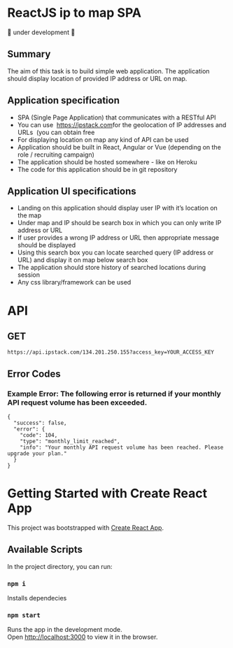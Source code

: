 # ReactJS ip to map SPA

🚧 under development 🚧

## Summary

The aim of this task is to build simple web application. The application should display location of provided IP
address or URL on map.

## Application specification

- SPA (Single Page Application) that communicates with a RESTful API
- You can use ​ https://ipstack.com​ for the geolocation of IP addresses and URLs ​ (you can obtain free
- For displaying location on map any kind of API can be used
- Application should be built in React, Angular or Vue (depending on the role / recruiting campaign)
- The application should be hosted somewhere - like on Heroku
- The code for this application should be in git repository

## Application UI specifications

- Landing on this application should display user IP with it’s location on the map
- Under map and IP should be search box in which you can only write IP address or URL
- If user provides a wrong IP address or URL then appropriate message should be displayed
- Using this search box you can locate searched query (IP address or URL) and display it on map below search box
- The application should store history of searched locations during session
- Any css library/framework can be used

# API

## GET

`https://api.ipstack.com/134.201.250.155?access_key=YOUR_ACCESS_KEY`

## Error Codes

### Example Error: The following error is returned if your monthly API request volume has been exceeded.

```
{
  "success": false,
  "error": {
    "code": 104,
    "type": "monthly_limit_reached",
    "info": "Your monthly API request volume has been reached. Please upgrade your plan."
  }
}
```

# Getting Started with Create React App

This project was bootstrapped with [Create React App](https://github.com/facebook/create-react-app).

## Available Scripts

In the project directory, you can run:

### `npm i`

Installs dependecies

### `npm start`

Runs the app in the development mode.\
Open [http://localhost:3000](http://localhost:3000) to view it in the browser.
